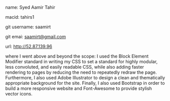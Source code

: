 name: Syed Aamir Tahir

macid: tahirs1

git username: saamirt

git emai: saamirt@gmail.com

url: http://52.87.139.96

where I went above and beyond the scope: I used the Block Element Modifier standard in writing my CSS to set a standard for highly modular, less convoluted, and easily readable CSS, while also adding faster rendering to pages by reducing the need to repeatedly redraw the page. Furthermore, I also used Adobe Illustrator to design a clean and thematically appropriate background for the site. Finally, I also used Bootstrap in order to build a more responsive website and Font-Awesome to provide stylish vector icons.
